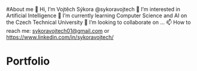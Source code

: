 #About me
👋 Hi, I’m Vojtěch Sýkora @sykoravojtech
👀 I’m interested in Artificial Intelligence
🌱 I’m currently learning Computer Science and AI on the Czech Technical University
💞️ I’m looking to collaborate on ...
📫 How to reach me: sykoravojtech01@gmail.com or https://www.linkedin.com/in/sykoravojtech/

# Portfolio
